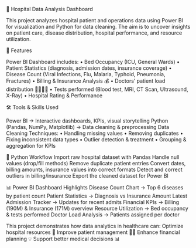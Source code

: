 🏥 Hospital Data Analysis Dashboard

This project analyzes hospital patient and operations data using Power BI for visualization and Python for data cleaning. The aim is to uncover insights on patient care, disease distribution, hospital performance, and resource utilization.

🚀 Features

Power BI Dashboard includes:
• Bed Occupancy (ICU, General Wards)
• Patient Statistics (diagnosis, admission dates, insurance coverage)
• Disease Count (Viral Infections, Flu, Malaria, Typhoid, Pneumonia, Fractures)
• Billing & Insurance Analysis 💰
• Doctors’ patient load distribution 👩‍⚕️👨‍⚕️
• Tests performed (Blood test, MRI, CT Scan, Ultrasound, X-Ray)
• Hospital Rating & Performance

🛠 Tools & Skills Used

Power BI → Interactive dashboards, KPIs, visual storytelling
Python (Pandas, NumPy, Matplotlib) → Data cleaning & preprocessing
Data Cleaning Techniques:
• Handling missing values
• Removing duplicates
• Fixing inconsistent data types
• Outlier detection & treatment
• Grouping & aggregation for KPIs

🐍 Python Workflow
Import raw hospital dataset with Pandas
Handle null values (drop/fill methods)
Remove duplicate patient entries
Convert dates, billing amounts, insurance values into correct formats
Detect and correct outliers in billing/insurance
Export the cleaned dataset for Power BI

📊 Power BI Dashboard Highlights
Disease Count Chart → Top 6 diseases by patient count
Patient Statistics → Diagnosis vs Insurance Amount
Latest Admission Tracker → Updates for recent admits
Financial KPIs → Billing (190M) & Insurance (171M) overview
Resource Utilization → Bed occupancy & tests performed
Doctor Load Analysis → Patients assigned per doctor

This project demonstrates how data analytics in healthcare can:
Optimize hospital resources 🏥
Improve patient management 👩‍⚕️
Enhance financial planning 💡
Support better medical decisions 📊
